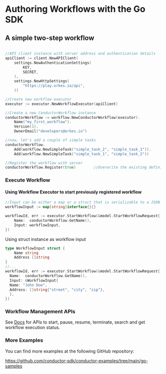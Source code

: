 # Authoring Workflows with the Go SDK

## A simple two-step workflow

```go

//API client instance with server address and authentication details
apiClient := client.NewAPIClient(
    settings.NewAuthenticationSettings(
        KEY,
        SECRET,
    ),
    settings.NewHttpSettings(
        "https://play.orkes.io/api",
    ))

//Create new workflow executor
executor := executor.NewWorkflowExecutor(apiClient)

//Create a new ConductorWorkflow instance
conductorWorkflow := workflow.NewConductorWorkflow(executor).
    Name("my_first_workflow").
    Version(1).
    OwnerEmail("developers@orkes.io")

//now, let's add a couple of simple tasks
conductorWorkflow.
	Add(workflow.NewSimpleTask("simple_task_2", "simple_task_1")).
    Add(workflow.NewSimpleTask("simple_task_1", "simple_task_2"))

//Register the workflow with server
conductorWorkflow.Register(true)        //Overwrite the existing definition with the new one
```
### Execute Workflow

#### Using Workflow Executor to start previously registered workflow
```go
//Input can be either a map or a struct that is serializable to a JSON map
workflowInput := map[string]interface{}{}

workflowId, err := executor.StartWorkflow(&model.StartWorkflowRequest{
    Name:  conductorWorkflow.GetName(),
    Input: workflowInput,
})
```


Using struct instance as workflow input
```go
type WorkflowInput struct {
    Name string
    Address []string
}
//...
workflowId, err := executor.StartWorkflow(&model.StartWorkflowRequest{
  Name:  conductorWorkflow.GetName(),
  Input: &WorkflowInput{
  Name: "John Doe",
  Address: []string{"street", "city", "zip"},
  },
})
```
### Workflow Management APIs
See [Docs](docs/executor.md) for APIs to start, pause, resume, terminate, search and get workflow execution status.

### More Examples
You can find more examples at the following GitHub repository:

https://github.com/conductor-sdk/conductor-examples/tree/main/go-samples
